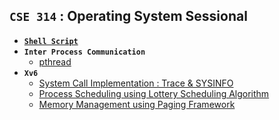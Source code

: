 ## **`CSE 314` : Operating System Sessional**

- [**`Shell Script`**](https://github.com/ayeshathoi/OS-314/tree/main/Shell%20Script)
- **`Inter Process Communication`**
  - [pthread](https://github.com/ayeshathoi/OS-314/tree/main/IPC)
- **`Xv6`**
  - [System Call Implementation : Trace & SYSINFO](https://github.com/ayeshathoi/OS-314/tree/main/xv6_Trace%20%26%20sysinfotest)
  - [Process Scheduling using Lottery Scheduling Algorithm](https://github.com/ayeshathoi/OS-314/tree/main/xv6%20Lottery%20Sceduling)
  - [Memory Management using Paging Framework](https://github.com/ayeshathoi/OS-314/tree/main/offline%205%20mm)
